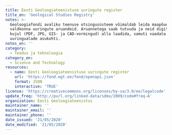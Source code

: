 ```yaml
---
title: Eesti Geoloogiateenistuse uuringute register
title_en: 'Geological Studies Registry'
notes: >-
  Geoloogiafondi avaliku teenuse otsingusüsteem võimaldab leida maapõue
  valdkonna uuringute aruandeid. Aruannetega saab tutvuda ja neid digiteeritud
  kujul (PDF, JPG, GIS- ja CAD-vormingud) alla laadida, samuti vaadata kaardil
  uuringualade asukohti.
notes_en: ''
category:
  - Teadus ja tehnoloogia
category_en:
  - Science and Technology
resources:
  - name: Eesti Geoloogiateenistuse uuringute register
    url: 'https://fond.egt.ee/fond/openapi.json'
    format: JSON
    interactive: 'TRUE'
license: 'https://creativecommons.org/licenses/by-sa/3.0/ee/legalcode'
update_freq: 'http://purl.org/linked-data/sdmx/2009/code#freq-A'
organization: Eesti Geoloogiateenistus
maintainer_name: ''
maintainer_email: ''
maintainer_phone: ''
date_issued: '21/05/2020'
date_modified: '21/05/2020'
---
```

